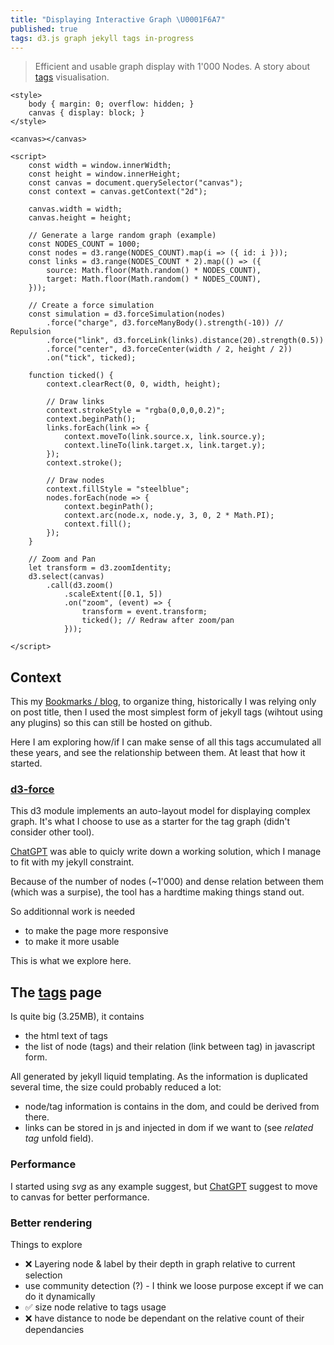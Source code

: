 ```yaml
---
title: "Displaying Interactive Graph \U0001F6A7"
published: true
tags: d3.js graph jekyll tags in-progress
---
```

> Efficient and usable graph display with 1'000 Nodes. A story about [tags](/tags) visualisation.

    <style>
        body { margin: 0; overflow: hidden; }
        canvas { display: block; }
    </style>

    <canvas></canvas>
    
    <script>
        const width = window.innerWidth;
        const height = window.innerHeight;
        const canvas = document.querySelector("canvas");
        const context = canvas.getContext("2d");

        canvas.width = width;
        canvas.height = height;

        // Generate a large random graph (example)
        const NODES_COUNT = 1000;
        const nodes = d3.range(NODES_COUNT).map(i => ({ id: i }));
        const links = d3.range(NODES_COUNT * 2).map(() => ({
            source: Math.floor(Math.random() * NODES_COUNT),
            target: Math.floor(Math.random() * NODES_COUNT),
        }));

        // Create a force simulation
        const simulation = d3.forceSimulation(nodes)
            .force("charge", d3.forceManyBody().strength(-10)) // Repulsion
            .force("link", d3.forceLink(links).distance(20).strength(0.5))
            .force("center", d3.forceCenter(width / 2, height / 2))
            .on("tick", ticked);

        function ticked() {
            context.clearRect(0, 0, width, height);

            // Draw links
            context.strokeStyle = "rgba(0,0,0,0.2)";
            context.beginPath();
            links.forEach(link => {
                context.moveTo(link.source.x, link.source.y);
                context.lineTo(link.target.x, link.target.y);
            });
            context.stroke();

            // Draw nodes
            context.fillStyle = "steelblue";
            nodes.forEach(node => {
                context.beginPath();
                context.arc(node.x, node.y, 3, 0, 2 * Math.PI);
                context.fill();
            });
        }

        // Zoom and Pan
        let transform = d3.zoomIdentity;
        d3.select(canvas)
            .call(d3.zoom()
                .scaleExtent([0.1, 5])
                .on("zoom", (event) => {
                    transform = event.transform;
                    ticked(); // Redraw after zoom/pan
                }));

    </script>
    
## Context

This my [Bookmarks / blog](/about), to organize thing, historically I was relying only on post title, then I used the most simplest form of jekyll tags (wihtout using any plugins) so this can still be hosted on github.

Here I am exploring how/if I can make sense of all this tags accumulated all these years, and see the relationship between them. At least that how it started.

### [d3-force](https://d3js.org/d3-force)

This d3 module implements an auto-layout model for displaying complex graph. It's what I choose to use as a starter for the tag graph (didn't consider other tool).

[ChatGPT](https://chatgpt.com/share/67d4209c-94f0-800d-9cb2-b38c22a052e7) was able to quicly write down a working solution, which I manage to fit with my jekyll constraint.

Because of the number of nodes (~1'000) and dense relation between them (which was a surpise), the tool has a hardtime making things stand out.

So additionnal work is needed
- to make the page more responsive
- to make it more usable


This is what we explore here.

## The [tags](/tags) page

Is quite big (3.25MB), it contains
- the html text of tags
- the list of node (tags) and their relation (link between tag) in javascript form.

All generated by jekyll liquid templating.
As the information is duplicated several time, the size could probably reduced a lot:
- node/tag information is contains in the dom, and could be derived from there.
- links can be stored in js and injected in dom if we want to (see _related tag_ unfold field).

### Performance

I started using _svg_ as any example suggest, but [ChatGPT](https://chatgpt.com/share/67d6c69e-3bf0-800d-bbb6-28a7d05d81b5) suggest to move to canvas for better performance.

### Better rendering

Things to explore
- ❌ Layering node & label by their depth in graph relative to current selection
- use community detection (?) - I think we loose purpose except if we can do it dynamically
- ✅ size node relative to tags usage  
- ❌ have distance to node be dependant on the relative count of their dependancies 



